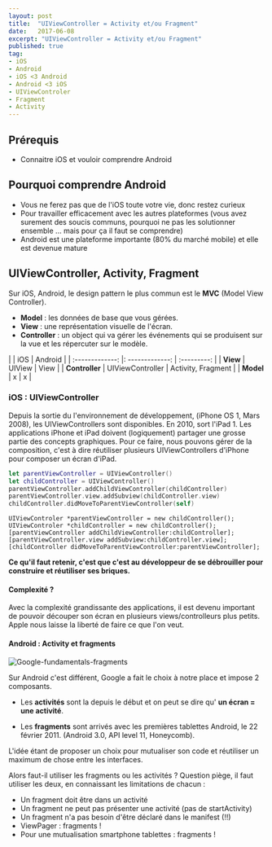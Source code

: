 ```yaml
---
layout: post
title:  "UIViewController = Activity et/ou Fragment"
date:   2017-06-08
excerpt: "UIViewController = Activity et/ou Fragment"
published: true
tag:
- iOS
- Android
- iOS <3 Android
- Android <3 iOS
- UIViewControler
- Fragment
- Activity
---
```


## Prérequis
* Connaitre iOS et vouloir comprendre Android

## Pourquoi comprendre Android
* Vous ne ferez pas que de l'iOS toute votre vie, donc restez curieux
* Pour travailler efficacement avec les autres plateformes (vous avez surement des soucis communs, pourquoi ne pas les solutionner ensemble ... mais pour ça il faut se comprendre)
* Android est une plateforme importante (80% du marché mobile) et elle est devenue mature

## UIViewController, Activity, Fragment
Sur iOS, Android, le design pattern le plus commun est le **MVC** (Model View Controller).
+ **Model** : les données de base que vous gérées.
+ **View** : une représentation visuelle de l'écran.
+ **Controller** : un object qui va gérer les événements qui se produisent sur la vue et les répercuter sur le modèle.

|      |     iOS    |  Android |
| :-------------: |: -------------: | :---------: |
| **View**     |     UIView     |      View |
| **Controller**        |        UIViewController       |      Activity, Fragment |
| **Model**     |    x        |      x |

### iOS : UIViewController
Depuis la sortie du l'environnement de développement, (iPhone OS 1, Mars 2008), les UIViewControllers sont disponibles.
En 2010, sort l'iPad 1.
Les applications iPhone et iPad doivent (logiquement) partager une grosse partie des concepts graphiques. Pour ce faire, nous pouvons gérer de la composition, c'est à dire réutiliser plusieurs UIViewControllers d'iPhone pour composer un écran d'iPad.

```swift
let parentViewController = UIViewController()
let childController = UIViewController()
parentViewController.addChildViewController(childController)
parentViewController.view.addSubview(childController.view)
childController.didMoveToParentViewController(self)
```

```objc
UIViewControler *parentViewController = new childController();
UIViewControler *childController = new childController();
[parentViewController addChildViewController:childController];
[parentViewController.view addSubview:childController.view];
[childController didMoveToParentViewController:parentViewController];
```

**Ce qu'il faut retenir, c'est que c'est au développeur de se débrouiller pour construire et réutiliser ses briques.**

#### Complexité ?
Avec la complexité grandissante des applications, il est devenu important de pouvoir découper son écran en plusieurs views/controlleurs plus petits.
Apple nous laisse la liberté de faire ce que l'on veut.


#### Android : Activity et fragments

<img src="https://developer.android.com/images/fundamentals/fragments.png" alt="Google-fundamentals-fragments">

Sur Android c'est différent, Google a fait le choix à notre place et impose 2 composants.

+ Les **activités** sont la depuis le début et on peut se dire qu' **un écran = une activité**.

+ Les **fragments** sont arrivés avec les premières tablettes Android, le 22 février 2011. (Android 3.0, API level 11, Honeycomb).

L'idée étant de proposer un choix pour mutualiser son code et réutiliser un maximum de chose entre les interfaces.

Alors faut-il utiliser les fragments ou les activités ?
Question piège, il faut utiliser les deux, en connaissant les limitations de chacun :
- Un fragment doit être dans un activité
- Un fragment ne peut pas présenter une activité (pas de startActivity)
- Un fragment n'a pas besoin d'être déclaré dans le manifest (!!)
- ViewPager : fragments !
- Pour une mutualisation smartphone tablettes : fragments !
